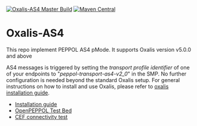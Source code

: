 [![Oxalis-AS4 Master Build](https://github.com/OxalisCommunity/Oxalis-AS4/workflows/Oxalis-AS4%20Master%20Build/badge.svg?branch=master)](https://github.com/OxalisCommunity/oxalis-as4/actions?query=workflow%3A%22oxalis-as4%20Master%20Build%22)
[![Maven Central](https://img.shields.io/maven-central/v/network.oxalis/oxalis-as4.svg)](http://search.maven.org/#search%7Cgav%7C1%7Cg%3A%22network.oxalis%22%20AND%20a%3A%22oxalis-as4%22)

# Oxalis-AS4

This repo implement PEPPOL AS4 pMode.
It supports Oxalis version v5.0.0 and above 

AS4 messages is triggered by setting the _transport profile identifier_ of one of your endpoints to "_peppol-transport-as4-v2_0_" in the SMP. No further configuration is needed beyond the standard Oxalis setup.
For general instructions on how to install and use Oxalis, please refer to [oxalis installation guide](https://github.com/difi/oxalis/blob/master/doc/installation.md).

* [Installation guide](docs/installation/index.md)
* [OpenPEPPOL Test Bed](docs/peppol-test-bed/index.md)
* [CEF connectivity test](docs/cef-connectivity/index.md)



